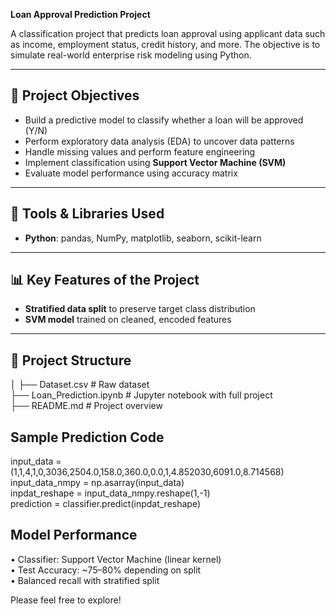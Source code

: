 **Loan Approval Prediction Project**

A classification project that predicts loan approval using applicant data such as income, employment status, credit history, and more. The objective is to simulate real-world enterprise risk modeling using Python.

---

## 📌 Project Objectives

- Build a predictive model to classify whether a loan will be approved (Y/N)
- Perform exploratory data analysis (EDA) to uncover data patterns
- Handle missing values and perform feature engineering
- Implement classification using **Support Vector Machine (SVM)**
- Evaluate model performance using accuracy matrix

---

## 🧠 Tools & Libraries Used

- **Python**: pandas, NumPy, matplotlib, seaborn, scikit-learn

---

## 📊 Key Features of the Project

- **Stratified data split** to preserve target class distribution
- **SVM model** trained on cleaned, encoded features

---

## 📁 Project Structure


│
├── Dataset.csv                # Raw dataset  
├── Loan_Prediction.ipynb      # Jupyter notebook with full project  
├── README.md                  # Project overview  


##  Sample Prediction Code

input_data = (1,1,4,1,0,3036,2504.0,158.0,360.0,0.0,1,4.852030,6091.0,8.714568)  
input_data_nmpy = np.asarray(input_data)  
inpdat_reshape = input_data_nmpy.reshape(1,-1)  
prediction = classifier.predict(inpdat_reshape)  

##  Model Performance

•	Classifier: Support Vector Machine (linear kernel)  
•	Test Accuracy: ~75–80% depending on split  
•	Balanced recall with stratified split  

Please feel free to explore!
